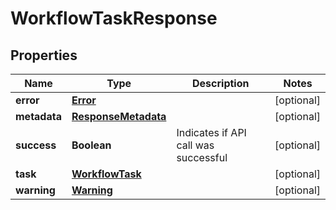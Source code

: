 
# WorkflowTaskResponse

## Properties
Name | Type | Description | Notes
------------ | ------------- | ------------- | -------------
**error** | [**Error**](Error.md) |  |  [optional]
**metadata** | [**ResponseMetadata**](ResponseMetadata.md) |  |  [optional]
**success** | **Boolean** | Indicates if API call was successful |  [optional]
**task** | [**WorkflowTask**](WorkflowTask.md) |  |  [optional]
**warning** | [**Warning**](Warning.md) |  |  [optional]



